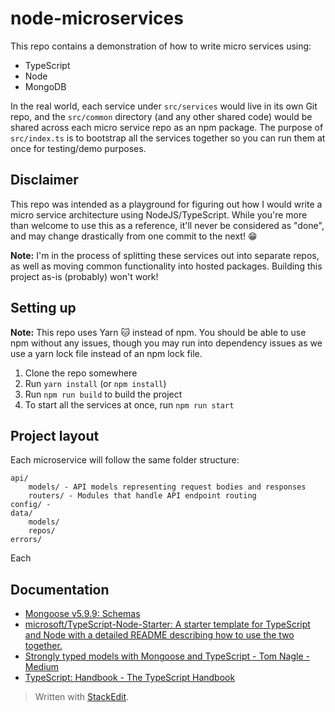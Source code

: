 # node-microservices
This repo contains a demonstration of how to write micro services using:
- TypeScript
- Node
- MongoDB

In the real world, each service under `src/services` would live in its own Git repo, and the `src/common` directory (and any other shared code) would be shared across each micro service repo as an npm package. The purpose of `src/index.ts` is to bootstrap all the services together so you can run them at once for testing/demo purposes.

## Disclaimer
This repo was intended as a playground for figuring out how I would write a micro service architecture using NodeJS/TypeScript. While you're more than welcome to use this as a reference, it'll never be considered as "done", and may change drastically from one commit to the next! 😁

**Note:** I'm in the process of splitting these services out into separate repos, as well as moving common functionality into hosted packages. Building this project as-is (probably) won't work!

## Setting up
**Note:** This repo uses Yarn 🐱 instead of npm. You should be able to use npm without any issues, though you may run into dependency issues as we use a yarn lock file instead of an npm lock file.

1. Clone the repo somewhere
2. Run `yarn install` (or `npm install`)
3. Run `npm run build` to build the project
4. To start all the services at once, run `npm run start`

## Project layout
Each microservice will follow the same folder structure:

	api/
		models/ - API models representing request bodies and responses
		routers/ - Modules that handle API endpoint routing
	config/ - 
	data/
		models/
		repos/
	errors/

Each 

## Documentation
- [Mongoose v5.9.9: Schemas](https://mongoosejs.com/docs/guide.html)
- [microsoft/TypeScript-Node-Starter: A starter template for TypeScript and Node with a detailed README describing how to use the two together.](https://github.com/Microsoft/TypeScript-Node-Starter#typescript-node-starter)
- [Strongly typed models with Mongoose and TypeScript - Tom Nagle - Medium](https://medium.com/@tomanagle/strongly-typed-models-with-mongoose-and-typescript-7bc2f7197722)
- [TypeScript: Handbook - The TypeScript Handbook](https://www.typescriptlang.org/docs/handbook/)

> Written with [StackEdit](https://stackedit.io/).
